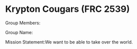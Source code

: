 Krypton Cougars (FRC 2539)
========

Group Members:

Group Name:

Mission Statement:We want to be able to take over the world.
